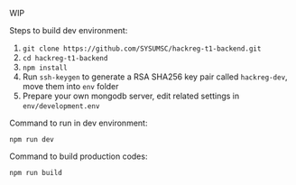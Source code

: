 WIP

Steps to build dev environment:
1. `git clone https://github.com/SYSUMSC/hackreg-t1-backend.git`
2. `cd hackreg-t1-backend`
3. `npm install`
4. Run `ssh-keygen` to generate a RSA SHA256 key pair called `hackreg-dev`, move them into `env` folder
5. Prepare your own mongodb server, edit related settings in `env/development.env`

Command to run in dev environment:

`npm run dev`

Command to build production codes:

`npm run build`